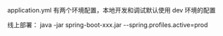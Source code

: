 application.yml 有两个环境配置，本地开发和调试默认使用 dev 环境的配置

线上部署：
java -jar spring-boot-xxx.jar --spring.profiles.active=prod

